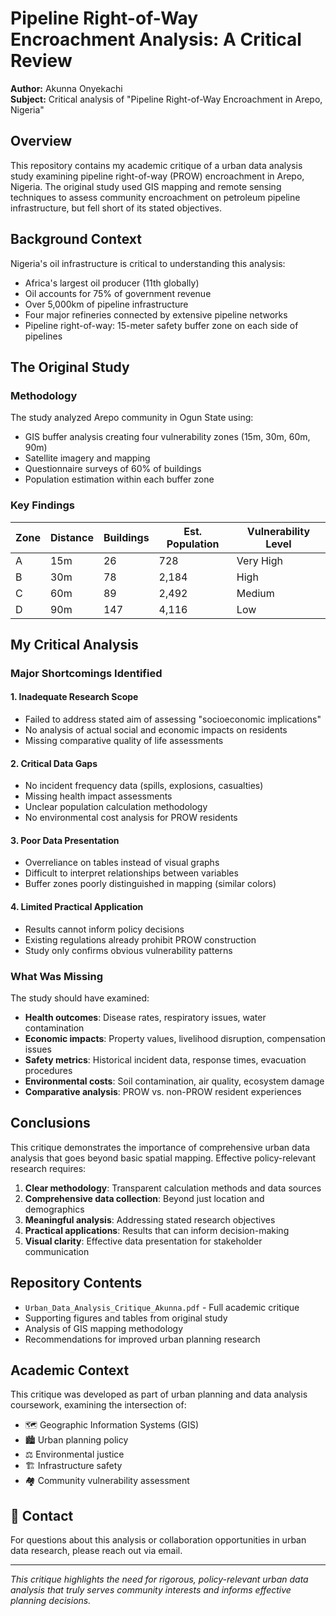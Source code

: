 # Pipeline Right-of-Way Encroachment Analysis: A Critical Review

**Author:** Akunna Onyekachi  
**Subject:** Critical analysis of "Pipeline Right-of-Way Encroachment in Arepo, Nigeria"

## Overview

This repository contains my academic critique of a urban data analysis study examining pipeline right-of-way (PROW) encroachment in Arepo, Nigeria. The original study used GIS mapping and remote sensing techniques to assess community encroachment on petroleum pipeline infrastructure, but fell short of its stated objectives.

## Background Context

Nigeria's oil infrastructure is critical to understanding this analysis:
- Africa's largest oil producer (11th globally)
- Oil accounts for 75% of government revenue
- Over 5,000km of pipeline infrastructure
- Four major refineries connected by extensive pipeline networks
- Pipeline right-of-way: 15-meter safety buffer zone on each side of pipelines

## The Original Study

### Methodology
The study analyzed Arepo community in Ogun State using:
- GIS buffer analysis creating four vulnerability zones (15m, 30m, 60m, 90m)
- Satellite imagery and mapping
- Questionnaire surveys of 60% of buildings
- Population estimation within each buffer zone

### Key Findings
| Zone | Distance | Buildings | Est. Population | Vulnerability Level |
|------|----------|-----------|----------------|-------------------|
| A    | 15m      | 26        | 728            | Very High         |
| B    | 30m      | 78        | 2,184          | High              |
| C    | 60m      | 89        | 2,492          | Medium            |
| D    | 90m      | 147       | 4,116          | Low               |

## My Critical Analysis

### Major Shortcomings Identified

#### 1. **Inadequate Research Scope**
- Failed to address stated aim of assessing "socioeconomic implications"
- No analysis of actual social and economic impacts on residents
- Missing comparative quality of life assessments

#### 2. **Critical Data Gaps**
- No incident frequency data (spills, explosions, casualties)
- Missing health impact assessments
- Unclear population calculation methodology
- No environmental cost analysis for PROW residents

#### 3. **Poor Data Presentation**
- Overreliance on tables instead of visual graphs
- Difficult to interpret relationships between variables
- Buffer zones poorly distinguished in mapping (similar colors)

#### 4. **Limited Practical Application**
- Results cannot inform policy decisions
- Existing regulations already prohibit PROW construction
- Study only confirms obvious vulnerability patterns

### What Was Missing

The study should have examined:
- **Health outcomes**: Disease rates, respiratory issues, water contamination
- **Economic impacts**: Property values, livelihood disruption, compensation issues
- **Safety metrics**: Historical incident data, response times, evacuation procedures
- **Environmental costs**: Soil contamination, air quality, ecosystem damage
- **Comparative analysis**: PROW vs. non-PROW resident experiences

## Conclusions

This critique demonstrates the importance of comprehensive urban data analysis that goes beyond basic spatial mapping. Effective policy-relevant research requires:

1. **Clear methodology**: Transparent calculation methods and data sources
2. **Comprehensive data collection**: Beyond just location and demographics
3. **Meaningful analysis**: Addressing stated research objectives
4. **Practical applications**: Results that can inform decision-making
5. **Visual clarity**: Effective data presentation for stakeholder communication

## Repository Contents

- `Urban_Data_Analysis_Critique_Akunna.pdf` - Full academic critique
- Supporting figures and tables from original study
- Analysis of GIS mapping methodology
- Recommendations for improved urban planning research

## Academic Context

This critique was developed as part of urban planning and data analysis coursework, examining the intersection of:
- 🗺️ Geographic Information Systems (GIS)
- 🏙️ Urban planning policy
- ⚖️ Environmental justice
- 🏗️ Infrastructure safety
- 🏘️ Community vulnerability assessment

## 📧 Contact

For questions about this analysis or collaboration opportunities in urban data research, please reach out via email.

---

*This critique highlights the need for rigorous, policy-relevant urban data analysis that truly serves community interests and informs effective planning decisions.*
